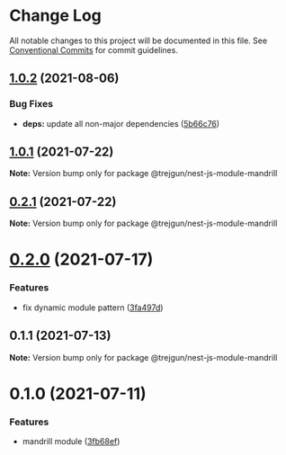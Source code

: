 # Change Log

All notable changes to this project will be documented in this file.
See [Conventional Commits](https://conventionalcommits.org) for commit guidelines.

## [1.0.2](https://github.com/trejgun/common-packages/compare/@trejgun/nest-js-module-mandrill@1.0.1...@trejgun/nest-js-module-mandrill@1.0.2) (2021-08-06)


### Bug Fixes

* **deps:** update all non-major dependencies ([5b66c76](https://github.com/trejgun/common-packages/commit/5b66c76f423364d3a15c5cbfcbf9f70167542217))





## [1.0.1](https://github.com/trejgun/common-packages/compare/@trejgun/nest-js-module-mandrill@0.2.1...@trejgun/nest-js-module-mandrill@1.0.1) (2021-07-22)

**Note:** Version bump only for package @trejgun/nest-js-module-mandrill





## [0.2.1](https://github.com/trejgun/common-packages/compare/@trejgun/nest-js-module-mandrill@0.2.0...@trejgun/nest-js-module-mandrill@0.2.1) (2021-07-22)

**Note:** Version bump only for package @trejgun/nest-js-module-mandrill





# [0.2.0](https://github.com/trejgun/common-packages/compare/@trejgun/nest-js-module-mandrill@0.1.1...@trejgun/nest-js-module-mandrill@0.2.0) (2021-07-17)


### Features

* fix dynamic module pattern ([3fa497d](https://github.com/trejgun/common-packages/commit/3fa497d59882060f4e72ff7f4db1c704656b77da))





## 0.1.1 (2021-07-13)

**Note:** Version bump only for package @trejgun/nest-js-module-mandrill





# 0.1.0 (2021-07-11)


### Features

* mandrill module ([3fb68ef](https://github.com/trejgun/common-packages/commit/3fb68efec5e4c99cef714441793f204de8098473))
